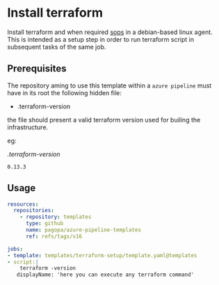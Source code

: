 # Install terraform

Install terraform and when required [sops](https://github.com/getsops/sops) in a debian-based linux agent. This is intended as a setup step in order to run terraform script in subsequent tasks of the same job.

## Prerequisites

The repository aming to use this template within a `azure pipeline` must have in its root the following hidden file:

* .terraform-version

the file should present a valid terraform version used for builing the infrastructure.

eg:

_.terraform-version_
```
0.13.3
```

## Usage

```yaml
resources:
  repositories:
    - repository: templates
      type: github
      name: pagopa/azure-pipeline-templates
      ref: refs/tags/v16

jobs:
- template: templates/terraform-setup/template.yaml@templates
- script:|
    terraform -version
   displayName: 'here you can execute any terraform command'
```
